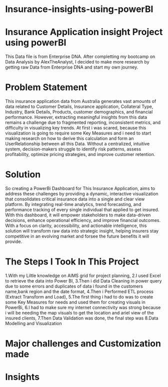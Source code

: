 # Insurance-insights-using-powerBI
# Insurance Application insight Project using powerBI
This Data file is from Enterprise DNA. After completting my bootcamp on Data Analysis by AlexTheAnalyst, I decided to make more research by getting raw Data from Enterprise DNA and start my own journey.
# Problem Statement
This insurance application data from Australia generates vast amounts of data related to Customer Details, Insurance application, Collateral Type, Industry, Bank Details, Products, customer demographics, and financial performance. However, extracting meaningful insights from this data remains a challenge due to fragmented reporting, inconsistent metrics, and difficulty in visualizing key trends. At first i was scared, because this visualization is going to require some Key Measures and i need to start making research on how to derive this calculation and form an UserRelationship between all this Data. Without a centralized, intuitive system, decision-makers struggle to identify risk patterns, assess profitability, optimize pricing strategies, and improve customer retention.
# Solution
So creating a PowerBi Dashboard for This Insurance Application, aims to address these challenges by providing a dynamic, interactive visualization that consolidates critical insurance data into a single and clear view platform. By integrating real-time analytics, trend forecasting, and performance tracking of every single individual that applied to get insured. With this dashboard, it will empower stakeholders to make data-driven decisions, enhance operational efficiency, and improve financial outcomes. With a focus on clarity, accessibility, and actionable intelligence, this solution will transform raw data into strategic insight, helping insurers stay competitive in an evolving market and forsee the future benefits it will provide.
# The Steps I Took In This Project
1.With my Liltle knowledge on AIMS grid for project planning,
2.I used Excel to retrieve the data into Power BI,
3.Then i did Data Cleaning in power query due to some errors and duplicates of data i found in the customers name,bank region and the date format,
4.Then i Performed ETL process (Extract Transform and Load),
5.The first thing i had to do was to create some Key Measures for needs and used them for creating visuals in PowerBi,
6.I had to make sure my internet connectivity was strong because i will be needing the map visuals to get the location and ariel view of the insured clients,
7.Then Data Validation was done, the final step was
8.Data Modelling and Visualization
# Major challenges and Customization made

# Insights

